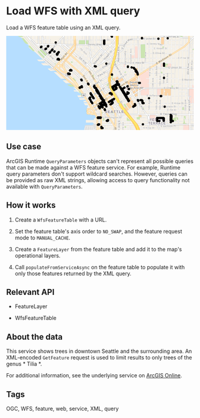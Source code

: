 # Load WFS with XML query

Load a WFS feature table using an XML query.

![](WfsXmlQuery.png)

## Use case

ArcGIS Runtime `QueryParameters` objects can't represent all possible queries that can be made against a WFS feature service. For example, Runtime query parameters don't support wildcard searches. However, queries can be provided as raw XML strings, allowing access to query functionality not available with `QueryParameters`.

## How it works


1. Create a `WfsFeatureTable` with a URL.

2. Set the feature table's axis order to `NO_SWAP`, and the feature request mode to `MANUAL_CACHE`.

3. Create a `FeatureLayer` from the feature table and add it to the map's operational layers.

4. Call `populateFromServiceAsync` on the feature table to populate it with only those features returned by the XML query.


## Relevant API


*   FeatureLayer

*   WfsFeatureTable



## About the data

This service shows trees in downtown Seattle and the surrounding area. An XML-encoded `GetFeature` request is used to limit results to only trees of the genus *   Tilia *.

For additional information, see the underlying service on <a href="https://arcgisruntime.maps.arcgis.com/home/item.html?id=1b81d35c5b0942678140efc29bc25391">ArcGIS Online</a>.

## Tags

OGC, WFS, feature, web, service, XML, query
